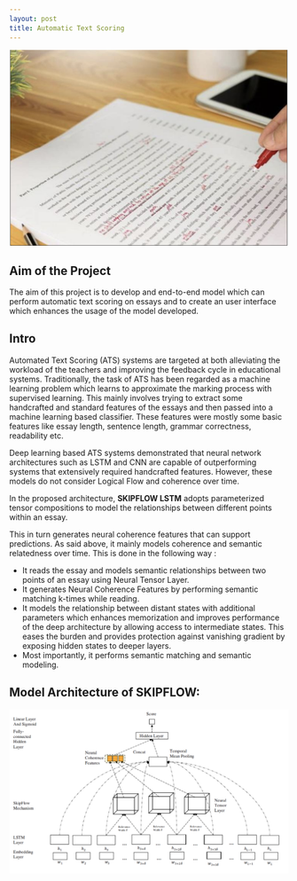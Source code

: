 ```yaml
---
layout: post
title: Automatic Text Scoring
---
```


![ATS](/images/main.png "ATS")


## Aim of the Project

The aim of this project is to develop and end-to-end model which can perform automatic text scoring on essays and to create an user interface which enhances the usage of the model developed.

## Intro

Automated Text Scoring (ATS) systems are targeted at both alleviating the workload of the teachers and improving the feedback cycle in educational systems. Traditionally, the task of ATS has been regarded as a machine learning problem which learns to approximate the marking process with supervised learning. This mainly involves trying to extract some handcrafted and standard features of the essays and then passed into a machine learning based classifier. These features were mostly some basic features like essay length, sentence length, grammar correctness, readability etc.

Deep learning based ATS systems demonstrated that neural network architectures such as LSTM and CNN are capable of outperforming systems that extensively required handcrafted features. However, these models do not consider Logical Flow and coherence over time. 

In the proposed architecture, **SKIPFLOW LSTM** adopts parameterized tensor compositions to model the relationships between different points within an essay.

This in turn generates neural coherence features that can support predictions. As said above, it mainly models coherence and semantic relatedness over time. This is done in the following way :

- It reads the essay and models semantic relationships between two points of an essay using Neural Tensor Layer.
- It generates Neural Coherence Features by performing semantic matching k-times while reading. 
- It models the relationship between distant states with additional parameters which enhances memorization and improves performance of the deep architecture by allowing access to intermediate states. This eases the burden and provides protection against vanishing gradient by exposing hidden states to deeper layers. 
- Most importantly, it performs semantic matching and semantic modeling.


## Model Architecture of SKIPFLOW:

![ATS](/images/ATS.png "ATS")


